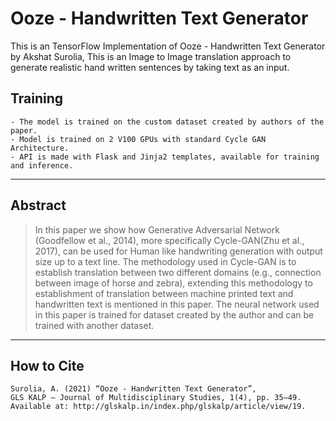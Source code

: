 # Ooze - Handwritten Text Generator
This is an TensorFlow Implementation of Ooze - Handwritten Text Generator by Akshat Surolia, This is an Image to Image translation approach to generate realistic hand written sentences by taking text as an input.

## Training 
    - The model is trained on the custom dataset created by authors of the paper.
    - Model is trained on 2 V100 GPUs with standard Cycle GAN Architecture.
    - API is made with Flask and Jinja2 templates, available for training and inference.

---
## Abstract
>In this paper we show how Generative Adversarial Network (Goodfellow et al., 2014), more specifically Cycle-GAN(Zhu et al., 2017), can be used for Human like handwriting generation with output size up to a text line. The methodology used in Cycle-GAN is to establish translation between two different domains (e.g., connection between image of horse and zebra), extending this methodology to establishment of translation between machine printed text and handwritten text is mentioned in this paper. The neural network used in this paper is trained for dataset created by the author and can be trained with another dataset.

---
## How to Cite

    Surolia, A. (2021) “Ooze - Handwritten Text Generator”,
    GLS KALP – Journal of Multidisciplinary Studies, 1(4), pp. 35–49.
    Available at: http://glskalp.in/index.php/glskalp/article/view/19.
